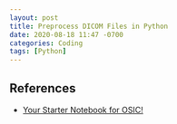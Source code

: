 ```yaml
---
layout: post
title: Preprocess DICOM Files in Python
date: 2020-08-18 11:47 -0700
categories: Coding
tags: [Python]
---
```



## References

- [Your Starter Notebook for OSIC!](https://www.kaggle.com/twinkle0705/your-starter-notebook-for-osic)
